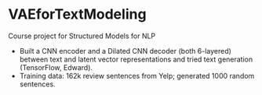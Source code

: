 # VAEforTextModeling

Course project for Structured Models for NLP

- Built a CNN encoder and a Dilated CNN decoder (both 6-layered) between text and latent
vector representations and tried text generation (TensorFlow, Edward).
- Training data: 162k review sentences from Yelp; generated 1000 random sentences.

